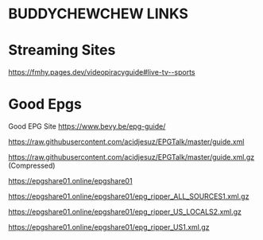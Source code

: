 # BUDDYCHEWCHEW LINKS

# Streaming Sites
https://fmhy.pages.dev/videopiracyguide#live-tv--sports

# Good Epgs
Good EPG Site https://www.bevy.be/epg-guide/

https://raw.githubusercontent.com/acidjesuz/EPGTalk/master/guide.xml

https://raw.githubusercontent.com/acidjesuz/EPGTalk/master/guide.xml.gz (Compressed)

https://epgshare01.online/epgshare01

https://epgshare01.online/epgshare01/epg_ripper_ALL_SOURCES1.xml.gz

https://epgshare01.online/epgshare01/epg_ripper_US_LOCALS2.xml.gz

https://epgshare01.online/epgshare01/epg_ripper_US1.xml.gz



